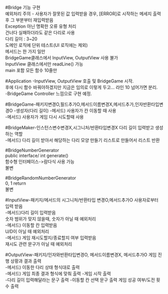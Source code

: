 #Bridge 기능 구현  
예외처리 주의 - 사용자가 잘못된 값 입력받을 경우, [ERROR]로 시작하는 메세지 출력 후 그 부분부터 재입력받음  
Exception 아닌 명확한 오류 유형 처리  
건너다 실패하더라도 같은 다리로 사용  
다리 길이 : 3~20  
도메인 로직에 단위 테스트(UI 로직에는 제외)  
메서드는 한 가지 일만  
BridgeGame클래스에서 InputView, OutputView 사용 불가  
InputView 클래스에서만 readLine() 가능  
main 포함 모든 함수 10줄만  
  
  
#Application
-InputView, OutputView 호출 및 BridgeGame 시작.  
후에 다시 함수 바꿔야하겠지만 지금은 임의로 이렇게 두고... 라인 10 넘어가면 분리.  
-BridgeGame Controller 느낌으로 구현 예정.

#BridgeGame-패키지변경O,필드추가O,메서드이름변경X,메서드추가,인자반환타입변경O
-생성자(다리 길이)
-메서드) 사용자가 칸 이동할 때 사용  
-메서드) 사용자가 게임 다시 시도할때 사용  

#BridgeMaker-인스턴스변수변경X,시그니처/반환타입변경X
다리 길이 입력받고 생성 하는 역할  
-메서드) 다리 길이 받아서 해당하는 다리 모양 만들기 리스트로 만들어서 리스트 반환

#BridgeNumberGenerator  
public interface/ int generate()  
함수형 인터페이스->람다식 사용 가능  
불변  

#BridgeRandomNumberGenerator  
0, 1 return  
불변  

#InputView-패키지/메서드의 시그니처/반환타입 변경O,메서드추가O
사용자로부터 입력 받음  
-메서드)다리 길이 입력받음  
숫자 범위가 맞지 않을때, 숫자가 아닐 때 예외처리  
-메서드) 이동할 칸 입력받음  
U/D이 아닐 때 예외처리  
-메서드) 게임 재시도할지/종료할지 여부 입력받음  
재시도 관련 문구가 아닐 때 예외처리  

#OutputView-패키지/인자와반환타입변경O, 메서드이름변경X, 메서드추가O
게임 진행 상황과 결과 출력  
-메서드) 이동한 다리 상태 형식대로 출력  
-메서드) 게임 최종 결과 형식에 맞춰 출력 
-게임 시작 출력  
-다리 길이 입력해달라는 문구 출력
-이동할 칸 선택 문구 출력
게임 성공 여부/도전 횟수 출력